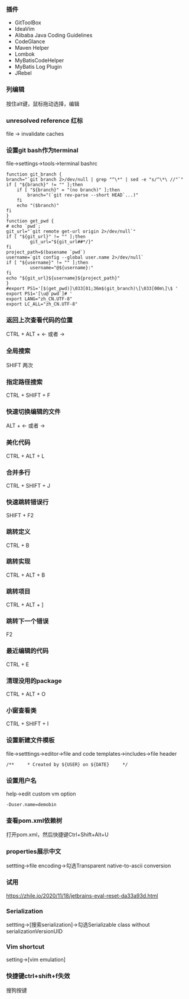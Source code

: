 ### 插件
- GitToolBox
- IdeaVim
- Alibaba Java Coding Guidelines
- CodeGlance
- Maven Helper
- Lombok
- MyBatisCodeHelper
- MyBatis Log Plugin
- JRebel

### 列编辑
按住alt键，鼠标拖动选择，编辑

### unresolved reference 红标

file -> invalidate caches

### 设置git bash作为terminal

file->settings->tools->terminal
bashrc
```
function git_branch {
branch="`git branch 2>/dev/null | grep "^\*" | sed -e "s/^\*\ //"`"
if [ "${branch}" != "" ];then
    if [ "${branch}" = "(no branch)" ];then
        branch="(`git rev-parse --short HEAD`...)"
    fi
    echo "($branch)"
fi
}
function get_pwd {
# echo `pwd`;
git_url="`git remote get-url origin 2>/dev/null`"
if [ "${git_url}" != "" ];then
         git_url="${git_url##*/}"
fi
project_path=$(basename `pwd`)
username=`git config --global user.name 2>/dev/null`
if [ "${username}" != "" ];then
         username="@${username}:"
fi
echo "${git_url}${username}${project_path}"
}
#export PS1='[$(get_pwd)]\033[01;36m$(git_branch)\[\033[00m\]\$ '
export PS1='[\u@`pwd`]# '
export LANG="zh_CN.UTF-8"
export LC_ALL="zh_CN.UTF-8"
```

### 返回上次查看代码的位置

CTRL + ALT + <- 或者 ->

### 全局搜索

SHIFT 两次

### 指定路径搜索
CTRL + SHIFT + F

### 快速切换编辑的文件
ALT + <- 或者 ->

### 美化代码
CTRL + ALT + L

### 合并多行
CTRL + SHIFT + J

### 快速跳转错误行
SHIFT + F2

### 跳转定义
CTRL + B

### 跳转实现
CTRL + ALT + B

### 跳转项目
CTRL + ALT + ]

### 跳转下一个错误
F2

### 最近编辑的代码
CTRL + E

### 清理没用的package
CTRL + ALT + O

### 小窗查看类
CTRL + SHIFT + I

### 设置新建文件模板
file->setttings->editor->file and code templates->includes->file header
```
/**     * Created by ${USER} on ${DATE}     */
```

### 设置用户名
help->edit custom vm option
```
-Duser.name=demobin
```

### 查看pom.xml依赖树
打开pom.xml，然后快捷键Ctrl+Shift+Alt+U

### properties展示中文
settting->file encoding->勾选Transparent native-to-ascii conversion

### 试用
https://zhile.io/2020/11/18/jetbrains-eval-reset-da33a93d.html

### Serialization
settting->[搜索serialization]->勾选Serializable class without serializationVersionUID

### Vim shortcut
setting->[vim emulation]

### 快捷键ctrl+shift+f失效
搜狗按键
